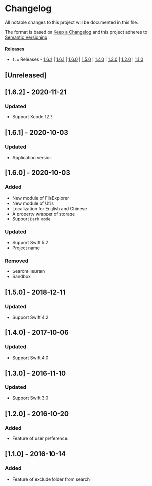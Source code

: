 # Changelog
All notable changes to this project will be documented in this file.

The format is based on [Keep a Changelog](http://keepachangelog.com/en/1.0.0/)
and this project adheres to [Semantic Versioning](http://semver.org/spec/v2.0.0.html).

#### Releases
- `1.x` Releases - [1.6.2](#162---2020-11-21) | [1.6.1](#161---2020-10-03) | [1.6.0](#160---2020-10-03) | [1.5.0](#150---2018-12-11) | [1.4.0](#140---2017-10-06) | [1.3.0](#130---2016-11-10) | [1.2.0](#120---2016-10-20) | [1.1.0](#110---2016-10-14) 

## [Unreleased]

## [1.6.2] - 2020-11-21
### Updated
- Support Xcode 12.2

## [1.6.1] - 2020-10-03
### Updated
- Application version

## [1.6.0] - 2020-10-03
### Added
- New module of FileExplorer
- New module of Utils
- Localization for English and Chinese
- A property wrapper of storage
- Supoort `Dark mode`
### Updated
- Support Swift 5.2
- Project name
### Removed
- SearchFileBrain
- Sandbox

## [1.5.0] - 2018-12-11
### Updated
- Support Swift 4.2

## [1.4.0] - 2017-10-06
### Updated
- Support Swift 4.0

## [1.3.0] - 2016-11-10
### Updated
- Support Swift 3.0

## [1.2.0] - 2016-10-20
### Added
- Feature of user preference.

## [1.1.0] - 2016-10-14
### Added
- Feature of exclude folder from search
